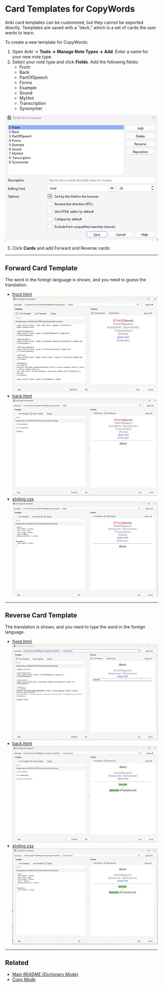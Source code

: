 # Card Templates for CopyWords

Anki card templates can be customized, but they cannot be exported directly. Templates are saved with a “deck,” which is a set of cards the user wants to learn.

To create a new template for CopyWords:

1. Open Anki → **Tools → Manage Note Types → Add**.
   Enter a name for your new note type.
2. Select your note type and click **Fields**. Add the following fields:
   - Front
   - Back
   - PartOfSpeech
   - Forms
   - Example
   - Sound
   - MyHint
   - Transcription
   - Synonymer

![Fields](./img/Note_type_fields.png)

3. Click **Cards** and add Forward and Reverse cards:

---

## Forward Card Template

The word in the foreign language is shown, and you need to guess the translation.

- [front.html](./card_templates/Forward_card_front_template.html)
  ![Forward card front](./img/Forward_card_front_template.png)
- [back.html](./card_templates/Forward_card_back_template.html)
  ![Forward card back](./img/Forward_card_back_template.png)
- [styling.css](./card_templates/Forward_card_styling.css)
  ![Forward card styling](./img/Forward_card_styling.png)

---

## Reverse Card Template

The translation is shown, and you need to type the word in the foreign language.

- [front.html](./card_templates/Reverse_card_front_template.html)
  ![Reverse card front](./img/Reverse_card_front_template.png)
- [back.html](./card_templates/Reverse_card_back_template.html)
  ![Reverse card back](./img/Reverse_card_back_template.png)
- [styling.css](./card_templates/Reverse_card_styling.css)
  ![Reverse card styling](./img/Reverse_card_styling.png)

---

## Related

- [Main README (Dictionary Mode)](./README.md)
- [Copy Mode](./README_COPY_MODE.md)
